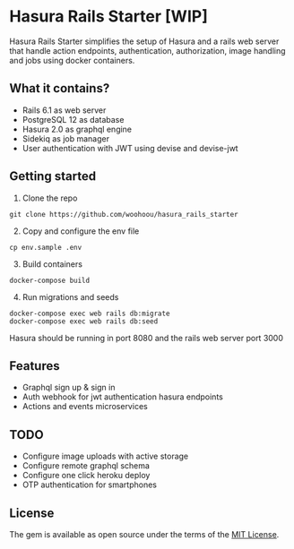 # Hasura Rails Starter [WIP]

Hasura Rails Starter simplifies the setup of Hasura and a rails web server that handle action endpoints, authentication, authorization, image handling and jobs using docker containers.

## What it contains?

- Rails 6.1 as web server
- PostgreSQL 12 as database
- Hasura 2.0 as graphql engine
- Sidekiq as job manager
- User authentication with JWT using devise and devise-jwt

## Getting started

1. Clone the repo

```
git clone https://github.com/woohoou/hasura_rails_starter
```

2. Copy and configure the env file

```
cp env.sample .env
```

3. Build containers

```
docker-compose build
```

4. Run migrations and seeds

```
docker-compose exec web rails db:migrate
docker-compose exec web rails db:seed
```

Hasura should be running in port 8080 and the rails web server port 3000

## Features

- Graphql sign up & sign in
- Auth webhook for jwt authentication hasura endpoints
- Actions and events microservices

## TODO

- Configure image uploads with active storage
- Configure remote graphql schema
- Configure one click heroku deploy
- OTP authentication for smartphones

## License

The gem is available as open source under the terms of the [MIT License](https://opensource.org/licenses/MIT).
